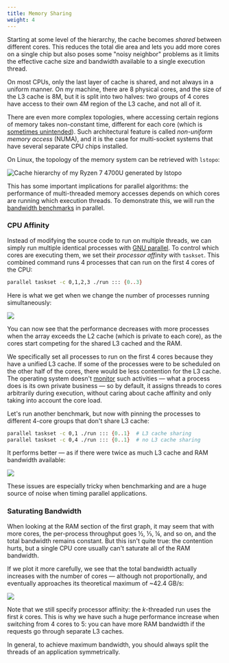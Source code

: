 ```yaml
---
title: Memory Sharing
weight: 4
---
```


Starting at some level of the hierarchy, the cache becomes *shared* between different cores. This reduces the total die area and lets you add more cores on a single chip but also poses some "noisy neighbor" problems as it limits the effective cache size and bandwidth available to a single execution thread.

On most CPUs, only the last layer of cache is shared, and not always in a uniform manner. On my machine, there are 8 physical cores, and the size of the L3 cache is 8M, but it is split into two halves: two groups of 4 cores have access to their own 4M region of the L3 cache, and not all of it.

There are even more complex topologies, where accessing certain regions of memory takes non-constant time, different for each core (which is [sometimes unintended](https://randomascii.wordpress.com/2022/01/12/5-5-mm-in-1-25-nanoseconds/)). Such architectural feature is called *non-uniform memory access* (NUMA), and it is the case for multi-socket systems that have several separate CPU chips installed.

On Linux, the topology of the memory system can be retrieved with `lstopo`:

![Cache hierarchy of my Ryzen 7 4700U generated by lstopo](../img/lstopo.png)

This has some important implications for parallel algorithms: the performance of multi-threaded memory accesses depends on which cores are running which execution threads. To demonstrate this, we will run the [bandwidth benchmarks](../bandwidth) in parallel.

### CPU Affinity

Instead of modifying the source code to run on multiple threads, we can simply run multiple identical processes with [GNU parallel](https://www.gnu.org/software/parallel/). To control which cores are executing them, we set their *processor affinity* with `taskset`. This combined command runs 4 processes that can run on the first 4 cores of the CPU:

```bash
parallel taskset -c 0,1,2,3 ./run ::: {0..3}
```

Here is what we get when we change the number of processes running simultaneously:

![](../img/parallel.svg)

You can now see that the performance decreases with more processes when the array exceeds the L2 cache (which is private to each core), as the cores start competing for the shared L3 cached and the RAM.

We specifically set all processes to run on the first 4 cores because they have a unified L3 cache. If some of the processes were to be scheduled on the other half of the cores, there would be less contention for the L3 cache. The operating system doesn't [monitor](/hpc/profiling/events) such activities — what a process does is its own private business — so by default, it assigns threads to cores arbitrarily during execution, without caring about cache affinity and only taking into account the core load.

Let's run another benchmark, but now with pinning the processes to different 4-core groups that don't share L3 cache:

```bash
parallel taskset -c 0,1 ./run ::: {0..1}  # L3 cache sharing
parallel taskset -c 0,4 ./run ::: {0..1}  # no L3 cache sharing
```

It performs better — as if there were twice as much L3 cache and RAM bandwidth available:

![](../img/affinity.svg)

These issues are especially tricky when benchmarking and are a huge source of noise when timing parallel applications.

### Saturating Bandwidth

When looking at the RAM section of the first graph, it may seem that with more cores, the per-process throughput goes ½, ⅓, ¼, and so on, and the total bandwidth remains constant. But this isn't quite true: the contention hurts, but a single CPU core usually can't saturate all of the RAM bandwidth.

If we plot it more carefully, we see that the total bandwidth actually increases with the number of cores — although not proportionally, and eventually approaches its theoretical maximum of ~42.4 GB/s:

![](../img/parallel-bandwidth.svg)

Note that we still specify processor affinity: the $k$-threaded run uses the first $k$ cores. This is why we have such a huge performance increase when switching from 4 cores to 5: you can have more RAM bandwidth if the requests go through separate L3 caches.

In general, to achieve maximum bandwidth, you should always split the threads of an application symmetrically.
